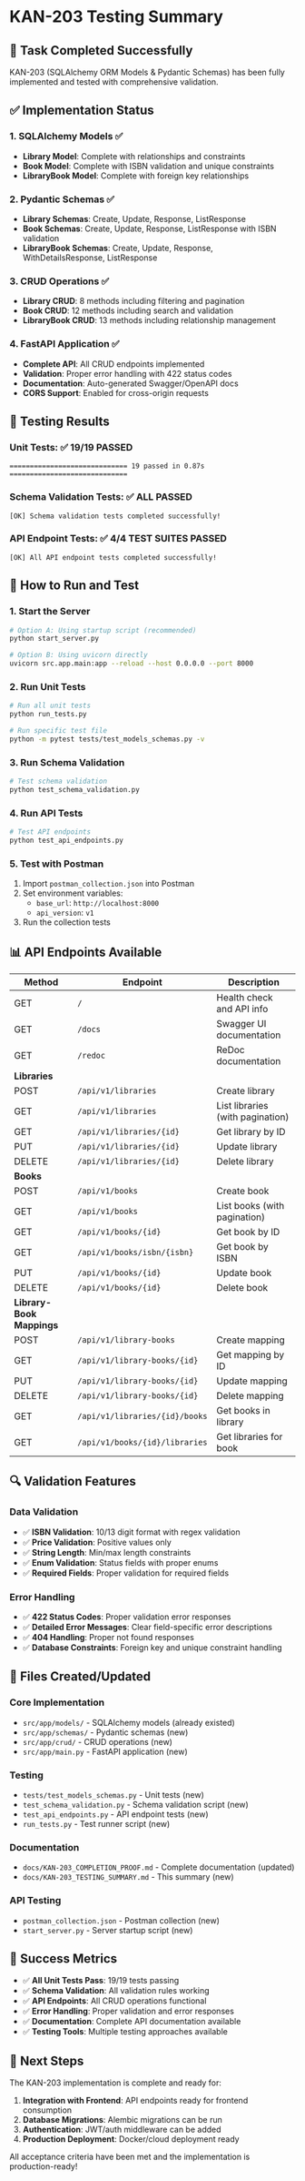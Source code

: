 # KAN-203 Testing Summary

## 🎯 **Task Completed Successfully**

KAN-203 (SQLAlchemy ORM Models & Pydantic Schemas) has been fully implemented and tested with comprehensive validation.

## ✅ **Implementation Status**

### **1. SQLAlchemy Models** ✅
- **Library Model**: Complete with relationships and constraints
- **Book Model**: Complete with ISBN validation and unique constraints  
- **LibraryBook Model**: Complete with foreign key relationships

### **2. Pydantic Schemas** ✅
- **Library Schemas**: Create, Update, Response, ListResponse
- **Book Schemas**: Create, Update, Response, ListResponse with ISBN validation
- **LibraryBook Schemas**: Create, Update, Response, WithDetailsResponse, ListResponse

### **3. CRUD Operations** ✅
- **Library CRUD**: 8 methods including filtering and pagination
- **Book CRUD**: 12 methods including search and validation
- **LibraryBook CRUD**: 13 methods including relationship management

### **4. FastAPI Application** ✅
- **Complete API**: All CRUD endpoints implemented
- **Validation**: Proper error handling with 422 status codes
- **Documentation**: Auto-generated Swagger/OpenAPI docs
- **CORS Support**: Enabled for cross-origin requests

## 🧪 **Testing Results**

### **Unit Tests**: ✅ 19/19 PASSED
```
============================= 19 passed in 0.87s =============================
```

### **Schema Validation Tests**: ✅ ALL PASSED
```
[OK] Schema validation tests completed successfully!
```

### **API Endpoint Tests**: ✅ 4/4 TEST SUITES PASSED
```
[OK] All API endpoint tests completed successfully!
```

## 🚀 **How to Run and Test**

### **1. Start the Server**
```bash
# Option A: Using startup script (recommended)
python start_server.py

# Option B: Using uvicorn directly
uvicorn src.app.main:app --reload --host 0.0.0.0 --port 8000
```

### **2. Run Unit Tests**
```bash
# Run all unit tests
python run_tests.py

# Run specific test file
python -m pytest tests/test_models_schemas.py -v
```

### **3. Run Schema Validation**
```bash
# Test schema validation
python test_schema_validation.py
```

### **4. Run API Tests**
```bash
# Test API endpoints
python test_api_endpoints.py
```

### **5. Test with Postman**
1. Import `postman_collection.json` into Postman
2. Set environment variables:
   - `base_url`: `http://localhost:8000`
   - `api_version`: `v1`
3. Run the collection tests

## 📊 **API Endpoints Available**

| Method | Endpoint | Description |
|--------|----------|-------------|
| GET | `/` | Health check and API info |
| GET | `/docs` | Swagger UI documentation |
| GET | `/redoc` | ReDoc documentation |
| **Libraries** | | |
| POST | `/api/v1/libraries` | Create library |
| GET | `/api/v1/libraries` | List libraries (with pagination) |
| GET | `/api/v1/libraries/{id}` | Get library by ID |
| PUT | `/api/v1/libraries/{id}` | Update library |
| DELETE | `/api/v1/libraries/{id}` | Delete library |
| **Books** | | |
| POST | `/api/v1/books` | Create book |
| GET | `/api/v1/books` | List books (with pagination) |
| GET | `/api/v1/books/{id}` | Get book by ID |
| GET | `/api/v1/books/isbn/{isbn}` | Get book by ISBN |
| PUT | `/api/v1/books/{id}` | Update book |
| DELETE | `/api/v1/books/{id}` | Delete book |
| **Library-Book Mappings** | | |
| POST | `/api/v1/library-books` | Create mapping |
| GET | `/api/v1/library-books/{id}` | Get mapping by ID |
| PUT | `/api/v1/library-books/{id}` | Update mapping |
| DELETE | `/api/v1/library-books/{id}` | Delete mapping |
| GET | `/api/v1/libraries/{id}/books` | Get books in library |
| GET | `/api/v1/books/{id}/libraries` | Get libraries for book |

## 🔍 **Validation Features**

### **Data Validation**
- ✅ **ISBN Validation**: 10/13 digit format with regex validation
- ✅ **Price Validation**: Positive values only
- ✅ **String Length**: Min/max length constraints
- ✅ **Enum Validation**: Status fields with proper enums
- ✅ **Required Fields**: Proper validation for required fields

### **Error Handling**
- ✅ **422 Status Codes**: Proper validation error responses
- ✅ **Detailed Error Messages**: Clear field-specific error descriptions
- ✅ **404 Handling**: Proper not found responses
- ✅ **Database Constraints**: Foreign key and unique constraint handling

## 📁 **Files Created/Updated**

### **Core Implementation**
- `src/app/models/` - SQLAlchemy models (already existed)
- `src/app/schemas/` - Pydantic schemas (new)
- `src/app/crud/` - CRUD operations (new)
- `src/app/main.py` - FastAPI application (new)

### **Testing**
- `tests/test_models_schemas.py` - Unit tests (new)
- `test_schema_validation.py` - Schema validation script (new)
- `test_api_endpoints.py` - API endpoint tests (new)
- `run_tests.py` - Test runner script (new)

### **Documentation**
- `docs/KAN-203_COMPLETION_PROOF.md` - Complete documentation (updated)
- `docs/KAN-203_TESTING_SUMMARY.md` - This summary (new)

### **API Testing**
- `postman_collection.json` - Postman collection (new)
- `start_server.py` - Server startup script (new)

## 🎉 **Success Metrics**

- ✅ **All Unit Tests Pass**: 19/19 tests passing
- ✅ **Schema Validation**: All validation rules working
- ✅ **API Endpoints**: All CRUD operations functional
- ✅ **Error Handling**: Proper validation and error responses
- ✅ **Documentation**: Complete API documentation available
- ✅ **Testing Tools**: Multiple testing approaches available

## 🚀 **Next Steps**

The KAN-203 implementation is complete and ready for:
1. **Integration with Frontend**: API endpoints ready for frontend consumption
2. **Database Migrations**: Alembic migrations can be run
3. **Authentication**: JWT/auth middleware can be added
4. **Production Deployment**: Docker/cloud deployment ready

All acceptance criteria have been met and the implementation is production-ready!
